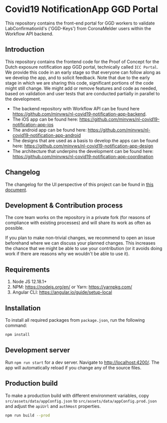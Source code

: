 # Covid19 NotificationApp GGD Portal
This repository contains the front-end portal for GGD workers to validate LabConfirmationId's ('GGD-Keys') from CoronaMelder users within the Workflow API backend.

## Introduction

This repository contains the frontend code for the Proof of Concept for the Dutch exposure notification app GGD portal, technically called `ICC Portal`. We provide this code in an early stage so that everyone can follow along as we develop the app, and to solicit feedback. Note that due to the early stage in which we are sharing this code, significant portions of the code might still change. We might add or remove features and code as needed, based on validation and user tests that are conducted partially in parallel to the development.

* The backend repository with Workflow API can be found here https://github.com/minvws/nl-covid19-notification-app-backend.
* The iOS app can be found here: https://github.com/minvws/nl-covid19-notification-app-ios
* The android app can be found here: https://github.com/minvws/nl-covid19-notification-app-android
* The designs that are used as a basis to develop the apps can be found here: https://github.com/minvws/nl-covid19-notification-app-design
* The architecture that underpins the development can be found here: https://github.com/minvws/nl-covid19-notification-app-coordination

## Changelog

The changelog for the UI perspective of this project can be found in [this document](https://docs.google.com/document/d/1j33k73TJ7UwTMYK3knbYEyChuPwPFHyDrPXVmyMLRCQ/edit?usp=sharing).

## Development & Contribution process

The core team works on the repository in a private fork (for reasons of compliance with existing processes) and will share its work as often as possible.

If you plan to make non-trivial changes, we recommend to open an issue beforehand where we can discuss your planned changes.
This increases the chance that we might be able to use your contribution (or it avoids doing work if there are reasons why we wouldn't be able to use it).


## Requirements
1. Node JS 12.18.1+  
1. NPM: https://nodejs.org/en/ or Yarn: https://yarnpkg.com/
1. Angular CLI: https://angular.io/guide/setup-local

## Installation

To install all required packages from `package.json`, run the following command:
```bash
npm install
```

## Development server

Run `npm run start` for a dev server. Navigate to [http://localhost:4200/](http://localhost:4200/). The app will automatically reload if you change any of the source files.

## Production build
To make a production build with different environment variables, copy `src/assets/data/appConfig.json` to `src/assets/data/appConfig.prod.json` and adjust the `apiUrl` and `authHost` properties.

```bash
npm run build --prod
```
